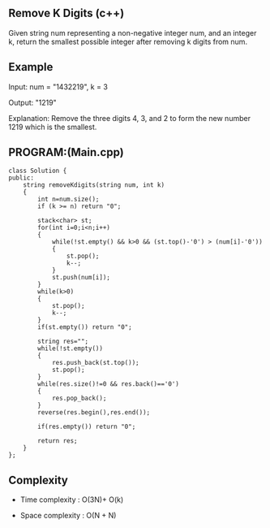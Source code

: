 ## Remove K Digits (c++)

Given string num representing a non-negative integer num, and an integer k, return the smallest possible integer after removing k digits from num.

## Example
Input: num = "1432219", k = 3

Output: "1219"

Explanation: Remove the three digits 4, 3, and 2 to form the new number 1219 which is the smallest.
## PROGRAM:(Main.cpp)
```
class Solution {
public:
    string removeKdigits(string num, int k) 
    {
        int n=num.size();
        if (k >= n) return "0";

        stack<char> st;
        for(int i=0;i<n;i++)
        {
            while(!st.empty() && k>0 && (st.top()-'0') > (num[i]-'0'))
            {
                st.pop();
                k--;
            }
            st.push(num[i]);
        }
        while(k>0) 
        {
            st.pop();
            k--;
        }
        if(st.empty()) return "0";

        string res="";
        while(!st.empty())
        {
            res.push_back(st.top());
            st.pop();
        }
        while(res.size()!=0 && res.back()=='0')
        {
            res.pop_back();
        }
        reverse(res.begin(),res.end());

        if(res.empty()) return "0";

        return res;
    }
};
```
## Complexity
- Time complexity : O(3N)+ O(k)

- Space complexity : O(N + N)
